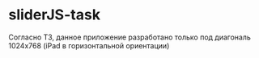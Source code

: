 # sliderJS-task
Согласно ТЗ, данное приложение разработано только под диагональ 1024х768 (iPad в горизонтальной ориентации)
